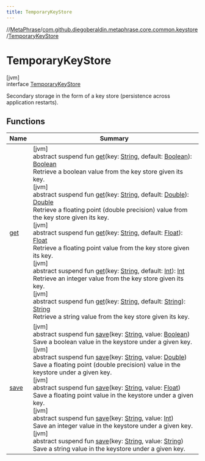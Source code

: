 ```yaml
---
title: TemporaryKeyStore
---
```

//[MetaPhrase](../../../index.html)/[com.github.diegoberaldin.metaphrase.core.common.keystore](../index.html)/[TemporaryKeyStore](index.html)



# TemporaryKeyStore



[jvm]\
interface [TemporaryKeyStore](index.html)

Secondary storage in the form of a key store (persistence across application restarts).



## Functions


| Name | Summary |
|---|---|
| [get](get.html) | [jvm]<br>abstract suspend fun [get](get.html)(key: [String](https://kotlinlang.org/api/latest/jvm/stdlib/kotlin/-string/index.html), default: [Boolean](https://kotlinlang.org/api/latest/jvm/stdlib/kotlin/-boolean/index.html)): [Boolean](https://kotlinlang.org/api/latest/jvm/stdlib/kotlin/-boolean/index.html)<br>Retrieve a boolean value from the key store given its key.<br>[jvm]<br>abstract suspend fun [get](get.html)(key: [String](https://kotlinlang.org/api/latest/jvm/stdlib/kotlin/-string/index.html), default: [Double](https://kotlinlang.org/api/latest/jvm/stdlib/kotlin/-double/index.html)): [Double](https://kotlinlang.org/api/latest/jvm/stdlib/kotlin/-double/index.html)<br>Retrieve a floating point (double precision) value from the key store given its key.<br>[jvm]<br>abstract suspend fun [get](get.html)(key: [String](https://kotlinlang.org/api/latest/jvm/stdlib/kotlin/-string/index.html), default: [Float](https://kotlinlang.org/api/latest/jvm/stdlib/kotlin/-float/index.html)): [Float](https://kotlinlang.org/api/latest/jvm/stdlib/kotlin/-float/index.html)<br>Retrieve a floating point value from the key store given its key.<br>[jvm]<br>abstract suspend fun [get](get.html)(key: [String](https://kotlinlang.org/api/latest/jvm/stdlib/kotlin/-string/index.html), default: [Int](https://kotlinlang.org/api/latest/jvm/stdlib/kotlin/-int/index.html)): [Int](https://kotlinlang.org/api/latest/jvm/stdlib/kotlin/-int/index.html)<br>Retrieve an integer value from the key store given its key.<br>[jvm]<br>abstract suspend fun [get](get.html)(key: [String](https://kotlinlang.org/api/latest/jvm/stdlib/kotlin/-string/index.html), default: [String](https://kotlinlang.org/api/latest/jvm/stdlib/kotlin/-string/index.html)): [String](https://kotlinlang.org/api/latest/jvm/stdlib/kotlin/-string/index.html)<br>Retrieve a string value from the key store given its key. |
| [save](save.html) | [jvm]<br>abstract suspend fun [save](save.html)(key: [String](https://kotlinlang.org/api/latest/jvm/stdlib/kotlin/-string/index.html), value: [Boolean](https://kotlinlang.org/api/latest/jvm/stdlib/kotlin/-boolean/index.html))<br>Save a boolean value in the keystore under a given key.<br>[jvm]<br>abstract suspend fun [save](save.html)(key: [String](https://kotlinlang.org/api/latest/jvm/stdlib/kotlin/-string/index.html), value: [Double](https://kotlinlang.org/api/latest/jvm/stdlib/kotlin/-double/index.html))<br>Save a floating point (double precision) value in the keystore under a given key.<br>[jvm]<br>abstract suspend fun [save](save.html)(key: [String](https://kotlinlang.org/api/latest/jvm/stdlib/kotlin/-string/index.html), value: [Float](https://kotlinlang.org/api/latest/jvm/stdlib/kotlin/-float/index.html))<br>Save a floating point value in the keystore under a given key.<br>[jvm]<br>abstract suspend fun [save](save.html)(key: [String](https://kotlinlang.org/api/latest/jvm/stdlib/kotlin/-string/index.html), value: [Int](https://kotlinlang.org/api/latest/jvm/stdlib/kotlin/-int/index.html))<br>Save an integer value in the keystore under a given key.<br>[jvm]<br>abstract suspend fun [save](save.html)(key: [String](https://kotlinlang.org/api/latest/jvm/stdlib/kotlin/-string/index.html), value: [String](https://kotlinlang.org/api/latest/jvm/stdlib/kotlin/-string/index.html))<br>Save a string value in the keystore under a given key. |

